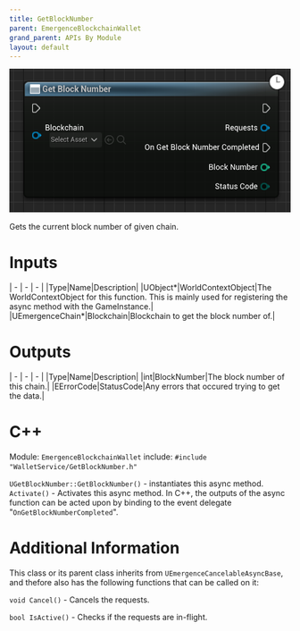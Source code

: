 ```yaml
---
title: GetBlockNumber
parent: EmergenceBlockchainWallet
grand_parent: APIs By Module
layout: default
---
```


![](GetBlockNumber.png)

Gets the current block number of given chain.

# Inputs

| - | - | - |
|Type|Name|Description|
|UObject\*|WorldContextObject|The WorldContextObject for this function. This is mainly used for registering the async method with the GameInstance.|
|UEmergenceChain\*|Blockchain|Blockchain to get the block number of.|

# Outputs

| - | - | - |
|Type|Name|Description|
|int|BlockNumber|The block number of this chain.|
|EErrorCode|StatusCode|Any errors that occured trying to get the data.|

# C++
Module: `EmergenceBlockchainWallet`
include: `#include "WalletService/GetBlockNumber.h"`

`UGetBlockNumber::GetBlockNumber()` - instantiates this async method.
`Activate()` - Activates this async method.
In C++, the outputs of the async function can be acted upon by binding to the event delegate "`OnGetBlockNumberCompleted`".

# Additional Information

This class or its parent class inherits from `UEmergenceCancelableAsyncBase`, and thefore also has the following functions that can be called on it:

`void Cancel()` - Cancels the requests.

`bool IsActive()` - Checks if the requests are in-flight.